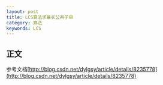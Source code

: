 ```yaml
---
layout: post
title: LCS算法求最长公共子串
category: 算法
keywords: LCS
---
```


## 正文

参考文档[http://blog.csdn.net/dylgsy/article/details/8235778](http://blog.csdn.net/dylgsy/article/details/8235778)